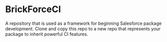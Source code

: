 # BrickForceCI
A repository that is used as a framework for beginning Salesforce package development. Clone and copy this repo to a new repo that represents your package to inherit powerful CI features.
